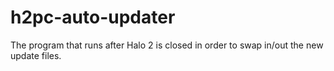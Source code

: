 # h2pc-auto-updater
The program that runs after Halo 2 is closed in order to swap in/out the new update files.
